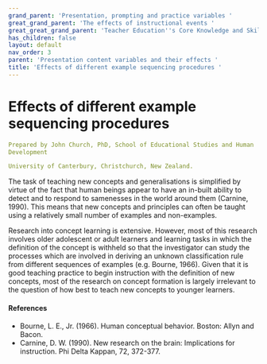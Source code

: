 ```yaml
---
grand_parent: 'Presentation, prompting and practice variables '
great_grand_parent: 'The effects of instructional events '
great_great_grand_parent: 'Teacher Education''s Core Knowledge and Skills.'
has_children: false
layout: default
nav_order: 3
parent: 'Presentation content variables and their effects '
title: 'Effects of different example sequencing procedures '
---
```

# Effects of different example sequencing procedures


```yaml
Prepared by John Church, PhD, School of Educational Studies and Human
Development

University of Canterbury, Christchurch, New Zealand.
```


The task of teaching new concepts and generalisations is simplified by
virtue of the fact that human beings appear to have an in-built ability
to detect and to respond to samenesses in the world around them
(Carnine, 1990). This means that new concepts and principles can often
be taught using a relatively small number of examples and non-examples.

Research into concept learning is extensive. However, most of this
research involves older adolescent or adult learners and learning tasks
in which the definition of the concept is withheld so that the
investigator can study the processes which are involved in deriving an
unknown classification rule from different sequences of examples (e.g.
Bourne, 1966). Given that it is good teaching practice to begin
instruction with the definition of new concepts, most of the research on
concept formation is largely irrelevant to the question of how best to
teach new concepts to younger learners.


#### References

-   Bourne, L. E., Jr. (1966). Human conceptual behavior. Boston: Allyn
    and Bacon.
-   Carnine, D. W. (1990). New research on the brain: Implications for
    instruction. Phi Delta Kappan, 72, 372-377.
